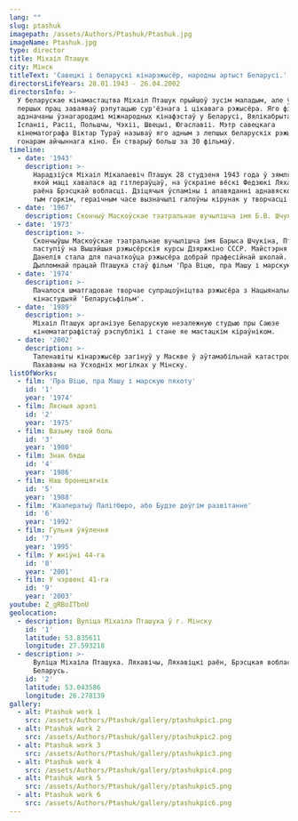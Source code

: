 ```yaml
---
lang: ""
slug: ptashuk
imagepath: /assets/Authors/Ptashuk/Ptashuk.jpg
imageName: Ptashuk.jpg
type: director
title: Міхаіл Пташук
city: Мінск
titleText: 'Савецкі і беларускі кінарэжысёр, народны артыст Беларусі.'
directorsLifeYears: 28.01.1943 - 26.04.2002
directorsInfo: >-
  У беларускае кінамастацтва Міхаіл Пташук прыйшоў зусім маладым, але ўжо з
  першых прац заваяваў рэпутацыю сур'ёзнага і цікавага рэжысёра. Яго фільмы
  адзначаны ўзнагародамі міжнародных кінафэстаў у Беларусі, Вялікабрытаніі,
  Іспаніі, Расіі, Польшчы, Чэхіі, Швецыі, Югаславіі. Мэтр савецкага
  кінематографа Віктар Тураў называў яго адным з лепшых беларускіх рэжысёраў,
  гонарам айчыннага кіно. Ён стварыў больш за 30 фільмаў.
timeline:
  - date: '1943'
    description: >-
      Нарадзіўся Міхаіл Мікалаевіч Пташук 28 студзеня 1943 года ў зямлянцы, у
      якой маці хавалася ад гітлераўцаў, на ўскраіне вёскі Федзюкі Ляхавіцкага
      раёна Брэсцкай вобласці. Дзіцячыя ўспаміны і апавяданні аднавяскоўцаў аб
      тым горкім, гераічным часе вызначылі галоўны кірунак у творчасці Пташука.
  - date: '1967'
    description: Скончыў Маскоўскае тэатральнае вучылішча імя Б.В. Шчукіна
  - date: '1973'
    description: >-
      Скончыўшы Маскоўскае тэатральнае вучылішча імя Барыса Шчукіна, Пташук
      паступіў на Вышэйшыя рэжысёрскія курсы Дзяржкіно СССР. Майстэрня Георгія
      Данелія стала для пачаткоўца рэжысёра добрай прафесійнай школай.
      Дыпломнай працай Пташука стаў фільм 'Пра Віцю, пра Машу і марскую пяхоту'.
  - date: '1974'
    description: >-
      Пачалося шматгадовае творчае супрацоўніцтва рэжысёра з Нацыянальнай
      кінастудыяй 'Беларусьфільм'.
  - date: '1989'
    description: >-
      Міхаіл Пташук арганізуе Беларускую незалежную студыю пры Саюзе
      кінематаграфістаў рэспублікі і стане яе мастацкім кіраўніком.
  - date: '2002'
    description: >-
      Таленавіты кінарэжысёр загінуў у Маскве ў аўтамабільнай катастрофе.
      Пахаваны на Усходніх могілках у Мінску.
listOfWorks:
  - film: 'Пра Віцю, пра Машу і марскую пяхоту'
    id: '1'
    year: '1974'
  - film: Лясныя арэлі
    id: '2'
    year: '1975'
  - film: Вазьму твой боль
    id: '3'
    year: '1980'
  - film: Знак бяды
    id: '4'
    year: '1986'
  - film: Наш бронецягнік
    id: '5'
    year: '1988'
  - film: 'Кааператыў Палітбюро, або Будзе доўгім развітанне'
    id: '6'
    year: '1992'
  - film: Гульня ўяўлення
    id: '7'
    year: '1995'
  - film: У жніўні 44-га
    id: '8'
    year: '2001'
  - film: У чэрвені 41-га
    id: '9'
    year: '2003'
youtube: Z_gRBoITbnU
geolocation:
  - description: Вуліца Міхаіла Пташука ў г. Мінску
    id: '1'
    latitude: 53.835611
    longitude: 27.593218
  - description: >-
      Вуліца Міхаіла Пташука. Ляхавічы, Ляхавіцкі раён, Брэсцкая вобласць,
      Беларусь.
    id: '2'
    latitude: 53.043586
    longitude: 26.278139
gallery:
  - alt: Ptashuk work 1
    src: /assets/Authors/Ptashuk/gallery/ptashukpic1.png
  - alt: Ptashuk work 2
    src: /assets/Authors/Ptashuk/gallery/ptashukpic2.png
  - alt: Ptashuk work 3
    src: /assets/Authors/Ptashuk/gallery/ptashukpic3.png
  - alt: Ptashuk work 4
    src: /assets/Authors/Ptashuk/gallery/ptashukpic4.png
  - alt: Ptashuk work 5
    src: /assets/Authors/Ptashuk/gallery/ptashukpic5.png
  - alt: Ptashuk work 6
    src: /assets/Authors/Ptashuk/gallery/ptashukpic6.png
---
```


